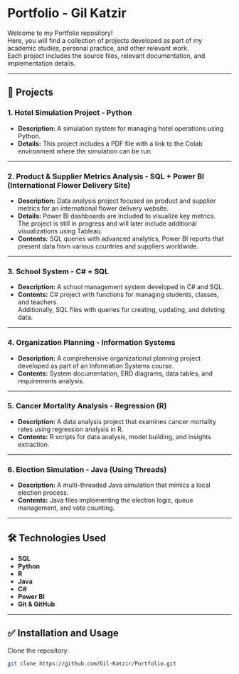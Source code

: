 # Portfolio - Gil Katzir

Welcome to my Portfolio repository!  
Here, you will find a collection of projects developed as part of my academic studies, personal practice, and other relevant work.  
Each project includes the source files, relevant documentation, and implementation details.

---

## 📂 Projects

### 1. Hotel Simulation Project - Python
- **Description:** A simulation system for managing hotel operations using Python.  
- **Details:** This project includes a PDF file with a link to the Colab environment where the simulation can be run.  

---

### 2. Product & Supplier Metrics Analysis - SQL + Power BI (International Flower Delivery Site)
- **Description:** Data analysis project focused on product and supplier metrics for an international flower delivery website.  
- **Details:** Power BI dashboards are included to visualize key metrics.  
  The project is still in progress and will later include additional visualizations using Tableau.  
- **Contents:** SQL queries with advanced analytics, Power BI reports that present data from various countries and suppliers worldwide.

---

### 3. School System - C# + SQL
- **Description:** A school management system developed in C# and SQL.  
- **Contents:** C# project with functions for managing students, classes, and teachers.  
  Additionally, SQL files with queries for creating, updating, and deleting data.

---

### 4. Organization Planning - Information Systems
- **Description:** A comprehensive organizational planning project developed as part of an Information Systems course.  
- **Contents:** System documentation, ERD diagrams, data tables, and requirements analysis.

---

### 5. Cancer Mortality Analysis - Regression (R)
- **Description:** A data analysis project that examines cancer mortality rates using regression analysis in R.  
- **Contents:** R scripts for data analysis, model building, and insights extraction.

---

### 6. Election Simulation - Java (Using Threads)
- **Description:** A multi-threaded Java simulation that mimics a local election process.  
- **Contents:** Java files implementing the election logic, queue management, and vote counting.

---

## 🛠️ **Technologies Used**
- **SQL**
- **Python**
- **R**
- **Java**
- **C#**
- **Power BI**
- **Git & GitHub**

---

## ✅ **Installation and Usage**
Clone the repository:
```bash
git clone https://github.com/Gil-Katzir/Portfolio.git
